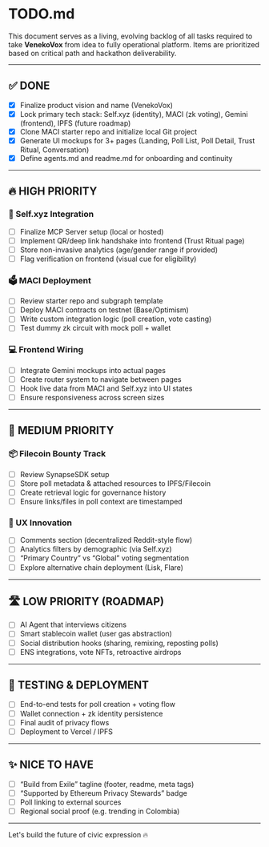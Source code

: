 # TODO.md

This document serves as a living, evolving backlog of all tasks required to take **VenekoVox** from idea to fully operational platform. Items are prioritized based on critical path and hackathon deliverability.

---

## ✅ DONE
- [x] Finalize product vision and name (VenekoVox)
- [x] Lock primary tech stack: Self.xyz (identity), MACI (zk voting), Gemini (frontend), IPFS (future roadmap)
- [x] Clone MACI starter repo and initialize local Git project
- [x] Generate UI mockups for 3+ pages (Landing, Poll List, Poll Detail, Trust Ritual, Conversation)
- [x] Define agents.md and readme.md for onboarding and continuity

---

## 🔥 HIGH PRIORITY
### 🧾 Self.xyz Integration
- [ ] Finalize MCP Server setup (local or hosted)
- [ ] Implement QR/deep link handshake into frontend (Trust Ritual page)
- [ ] Store non-invasive analytics (age/gender range if provided)
- [ ] Flag verification on frontend (visual cue for eligibility)

### 🗳️ MACI Deployment
- [ ] Review starter repo and subgraph template
- [ ] Deploy MACI contracts on testnet (Base/Optimism)
- [ ] Write custom integration logic (poll creation, vote casting)
- [ ] Test dummy zk circuit with mock poll + wallet

### 💻 Frontend Wiring
- [ ] Integrate Gemini mockups into actual pages
- [ ] Create router system to navigate between pages
- [ ] Hook live data from MACI and Self.xyz into UI states
- [ ] Ensure responsiveness across screen sizes

---

## 🚀 MEDIUM PRIORITY
### 📦 Filecoin Bounty Track
- [ ] Review SynapseSDK setup
- [ ] Store poll metadata & attached resources to IPFS/Filecoin
- [ ] Create retrieval logic for governance history
- [ ] Ensure links/files in poll context are timestamped

### 🧠 UX Innovation
- [ ] Comments section (decentralized Reddit-style flow)
- [ ] Analytics filters by demographic (via Self.xyz)
- [ ] “Primary Country” vs “Global” voting segmentation
- [ ] Explore alternative chain deployment (Lisk, Flare)

---

## 🛣️ LOW PRIORITY (ROADMAP)
- [ ] AI Agent that interviews citizens
- [ ] Smart stablecoin wallet (user gas abstraction)
- [ ] Social distribution hooks (sharing, remixing, reposting polls)
- [ ] ENS integrations, vote NFTs, retroactive airdrops

---

## 🧪 TESTING & DEPLOYMENT
- [ ] End-to-end tests for poll creation + voting flow
- [ ] Wallet connection + zk identity persistence
- [ ] Final audit of privacy flows
- [ ] Deployment to Vercel / IPFS

---

## ✨ NICE TO HAVE
- [ ] “Build from Exile” tagline (footer, readme, meta tags)
- [ ] “Supported by Ethereum Privacy Stewards” badge
- [ ] Poll linking to external sources
- [ ] Regional social proof (e.g. trending in Colombia)

---

Let's build the future of civic expression 🔥

